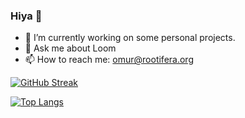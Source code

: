 ### Hiya 👋

- 🔭 I’m currently working on some personal projects. 
- 💬 Ask me about Loom
- 📫 How to reach me: omur@rootifera.org

[![GitHub Streak](https://streak-stats.demolab.com/?user=rootifera&theme=dark)](https://git.io/streak-stats)

[![Top Langs](https://github-readme-stats.vercel.app/api/top-langs/?username=rootifera)](https://github.com/anuraghazra/github-readme-stats)
